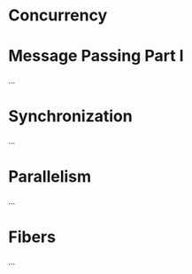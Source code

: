 # Concurrency
# Message Passing Part I

...

# Synchronization

...

# Parallelism

...

# Fibers

...
